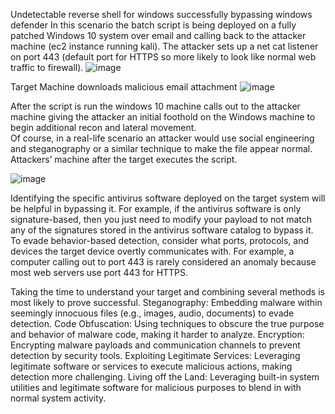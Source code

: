 Undetectable reverse shell for windows successfully bypassing windows defender
In this scenario the batch script is being deployed on a fully patched Windows 10 system over email and calling back to the attacker machine (ec2 instance running kali). 
The attacker sets up a net cat listener on port 443 (default port for HTTPS so more likely to look like normal web traffic to firewall). 
![image](https://github.com/cthomas10101010/Undectable-Windows-Reverese-Shell-/assets/169120401/fa818247-619b-4f1f-a821-96d89f9dae75)

 
Target Machine downloads malicious email attachment 
![image](https://github.com/cthomas10101010/Undectable-Windows-Reverese-Shell-/assets/169120401/47144fc1-3cc2-43af-8ca3-aa81c912725a)

 

After the script is run the windows 10 machine calls out to the attacker machine giving the attacker an initial foothold on the Windows machine to begin additional recon and lateral movement.  
Of course, in a real-life scenario an attacker would use social engineering and steganography or a similar technique to make the file appear normal.  
Attackers’ machine after the target executes the script.
  
![image](https://github.com/cthomas10101010/Undectable-Windows-Reverese-Shell-/assets/169120401/f7551ca8-88b4-4ecc-84ea-b0eb3a94efd1)

Identifying the specific antivirus software deployed on the target system will be helpful in bypassing it. 
For example, if the antivirus software is only signature-based, then you just need to modify your payload to not match any of the signatures stored in the antivirus software catalog to bypass it. 
To evade behavior-based detection, consider what ports, protocols, and devices the target device overtly communicates with.  For example, a computer calling out to port 443 is rarely considered an anomaly because most web servers use port 443 for HTTPS. 

Taking the time to understand your target and combining several methods is most likely to prove successful.
Steganography: Embedding malware within seemingly innocuous files (e.g., images, audio, documents) to evade detection.
Code Obfuscation: Using techniques to obscure the true purpose and behavior of malware code, making it harder to analyze.
Encryption: Encrypting malware payloads and communication channels to prevent detection by security tools.
Exploiting Legitimate Services: Leveraging legitimate software or services to execute malicious actions, making detection more challenging.
Living off the Land: Leveraging built-in system utilities and legitimate software for malicious purposes to blend in with normal system activity.
